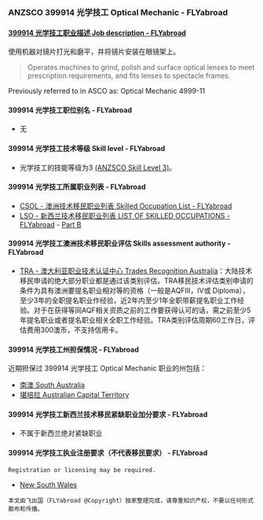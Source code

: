 ### ANZSCO 399914 光学技工 Optical Mechanic - FLYabroad ###

#### [399914 光学技工职业描述 Job description - FLYabroad](http://www.flyabroadvisa.com/anzsco/3999.html#399914)

使用机器对镜片打光和磨平，并将镜片安装在眼镜架上。

> Operates machines to grind, polish and surface optical lenses to meet prescription requirements, and fits lenses to spectacle frames. 

Previously referred to in ASCO as:
Optical Mechanic 4999-11

#### 399914 光学技工职位别名 - FLYabroad
 
- 无

#### 399914 光学技工技术等级 Skill level - FLYabroad

- 光学技工的技能等级为3 [(ANZSCO Skill Level 3)](http://www.flyabroadvisa.com/anzsco/)。

#### 399914 光学技工所属职业列表 - FLYabroad

- [CSOL - 澳洲技术移民职业列表 Skilled Occupation List - FLYabroad](http://www.flyabroadvisa.com/sol/)
- [LSO - 新西兰技术移民职业列表 LIST OF SKILLED OCCUPATIONS - FLYabroad](http://nz.flyabroadvisa.com/lso/) - [Part B](partb)

#### 399914 光学技工澳洲技术移民职业评估 Skills assessment authority - FLYabroad

- [TRA - 澳大利亚职业技术认证中心 Trades Recognition Australia](http://www.flyabroadvisa.com/ass/tra.html)：大陆技术移民申请的绝大部分职业都是通过该类别评估。TRA移民技术评估类别申请的条件为具有澳洲要提名职业相对等的资格（一般是AQFIII，IV或 Diploma），至少3年的全职提名职业作经验，近2年内至少1年全职带薪提名职业工作经验。对于在获得等同AQF相关资质之前的工作要获得认可的话，需之前至少5年提名职业或者提名职业相关全职工作经验。TRA类别评估周期60工作日，评估费用300澳币，不支持信用卡。

#### 399914 光学技工州担保情况 - FLYabroad

近期担保过 399914 光学技工 Optical Mechanic 职业的州包括：

- [南澳 South Australia](http://www.flyabroadvisa.com/zdb/sa.html)
- [堪培拉 Australian Capital Territory](http://www.flyabroadvisa.com/zdb/act.html)

#### 399914 光学技工新西兰技术移民紧缺职业加分要求 - FLYabroad

- 不属于新西兰绝对紧缺职业

#### 399914 光学技工执业注册要求（不代表移民要求） - FLYabroad

    Registration or licensing may be required.

- [New South Wales ](http://www.opticalreg.health.nsw.gov.au/)

`本文由飞出国（FLYabroad @Copyright）独家整理完成，请尊重知识产权，不要以任何形式散布和传播。`